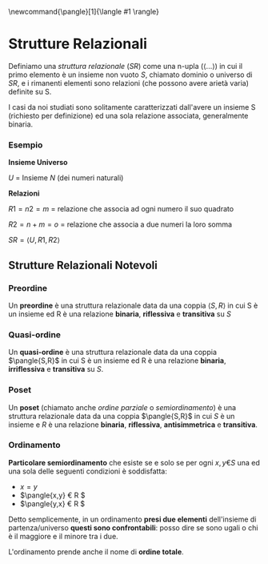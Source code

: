 \newcommand{\pangle}[1]{\langle #1 \rangle}

# Strutture Relazionali

Definiamo una *struttura relazionale* ($SR$) come una n-upla ($\langle ... \rangle$) in cui il primo elemento è un insieme non vuoto $S$, chiamato dominio o universo di $SR$, e i rimanenti elementi sono relazioni (che possono avere arietà varia) definite su S.

I casi da noi studiati sono solitamente caratterizzati dall'avere un insieme S (richiesto per definizione) ed una sola relazione associata, generalmente binaria.

### Esempio

**Insieme Universo**

$U$ = Insieme $N$ (dei numeri naturali)

**Relazioni**

$R1 = n2=m$ = relazione che associa ad ogni numero il suo quadrato

$R2 = n+m=o$ = relazione che associa a due numeri la loro somma

$SR = \langle U, R1, R2 \rangle$

## Strutture Relazionali Notevoli

### Preordine

Un **preordine** è una struttura relazionale data da una coppia $\langle S,R \rangle$ in cui S è un insieme ed R è una relazione **binaria**, **riflessiva** e **transitiva** su $S$

### Quasi-ordine

Un **quasi-ordine** è una struttura relazionale data da una coppia $\pangle{S,R}$ in cui S è un insieme ed R è una relazione **binaria**, **irriflessiva** e **transitiva** su $S$. 

### Poset

Un **poset** (chiamato anche *ordine parziale* o *semiordinamento*) è una struttura relazionale data da una coppia $\pangle{S,R}$ in cui $S$ è un insieme e $R$ è una relazione **binaria**, **riflessiva**, **antisimmetrica** e **transitiva**.

### Ordinamento

**Particolare semiordinamento** che esiste se e solo se per ogni $x,y € S$ una ed una sola delle seguenti condizioni è soddisfatta:

* $x = y$
* $\pangle{x,y} €  R $
* $\pangle{y,x} €  R $

Detto semplicemente, in un ordinamento **presi due elementi** dell'insieme di partenza/universo **questi sono confrontabili**: posso dire se sono ugali o chi è il maggiore e il minore tra i due. 

L'ordinamento prende anche il nome di **ordine totale**.

